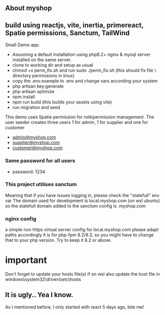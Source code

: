 ## About myshop

## build using reactjs, vite, inertia, primereact, Spatie permissions, Sanctum, TailWind

Small Demo app.
- Assuming a default installation using php8.2+ nginx & mysql server installed on the same server.  
- clone to working dir and setup as usual
- chmod +x perm_fix.sh and run sudo ./perm_fix.sh
 (this should fix file \ directory permissions in linux)
- copy the .env.example to .env and change vars according your system
- php artisan key:generate
- php artisan optimize
- npm install
- npm run build (this builds your assets using vite)
- run migration and seed

This demo uses Spatie permission for role\permission management.
The user seeder creates three users 1 for admin, 1 for supplier and one for customer

- admin@myshop.com
- supplier@myshop.com
- customer@myshop.com

### Same password for all users
- password: 1234

### This project utilises sanctum
Meaning that if you have issues logging in, please check the "statefull" env var 
The domain used for development is local.myshop.com (on wsl ubuntu) so 
the statefull domain added to the sanctum config is .myshop.com

### nginx config
a simple non https virtual server config for local.myshop.com please adapt paths accordingly
it is for php-fpm 8.2/8.3, so you might have to change that to your php version. 
Try to keep it 8.2 or above.

# important
Don't forget to update your hosts file(s)
if on wsl also update the host file in windows\system32\drivers\etc\hosts

## It is ugly.. Yea I know.
As I mentioned before, I only started with react 5 days ago, bite me!
